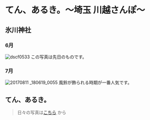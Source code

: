 # てん、あるき。〜埼玉 川越さんぽ〜
## 氷川神社
### 6月
![dscf0533](https://user-images.githubusercontent.com/29531738/41585786-fd7bc2f8-73e5-11e8-8a8e-970dd0559a48.jpg)
この写真は先日のものです。

### 7月
![20170811 _180619_0055](https://user-images.githubusercontent.com/29531738/41585948-76ad6410-73e6-11e8-8fd1-dc56056f2753.jpg)
風鈴が飾られる時期が一番人気です。

## てん、あるき。
> 日々の写真は[こちら](https://www.instagram.com/tenker_7/) から
